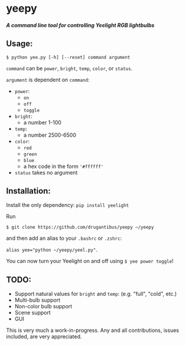 # yeepy

##### A command line tool for controlling Yeelight RGB lightbulbs

## Usage:
`$ python yee.py [-h] [--reset] command argument`

`command` can be `power`, `bright`, `temp`, `color`, or `status`.

`argument` is dependent on `command`:
* `power`:
  - `on`
  - `off`
  - `toggle`
* `bright`:
  - a number 1-100
* `temp`:
  - a number 2500-6500
* `color`:
  - `red`
  - `green`
  - `blue`
  - a hex code in the form `'#ffffff'`
* `status` takes no argument

## Installation:
Install the only dependency:
`pip install yeelight`

Run

`$ git clone https://github.com/drugantibus/yeepy ~/yeepy`

and then add an alias to your `.bashrc` or `.zshrc`:

`alias yee="python ~/yeepy/yeel.py"`.

You can now turn your Yeelight on and off using
`$ yee power toggle`!

## TODO:
* Support natural values for `bright` and `temp`: (e.g. "full", "cold", etc.)
* Multi-bulb support
* Non-color bulb support
* Scene support
* GUI

This is very much a work-in-progress. Any and all contributions, issues included, are very appreciated.
